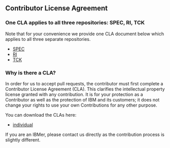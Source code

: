 ## Contributor License Agreement

### One CLA applies to all three repositories: SPEC, RI, TCK

Note that for your convenience we provide one CLA document below which applies to all three separate repositories.

* [SPEC](https://github.com/WASdev/standards.jsr352.batch-spec)
* [RI](https://github.com/WASdev/standards.jsr352.jbatch)
* [TCK](https://github.com/WASdev/standards.jsr352.tck)


### Why is there a CLA?

In order for us to accept pull requests, the contributor must first complete
a Contributor License Agreement (CLA). This clarifies the intellectual 
property license granted with any contribution. It is for your protection as a 
Contributor as well as the protection of IBM and its customers; it does not 
change your rights to use your own Contributions for any other purpose.

You can download the CLAs here:

 - [individual](jbatch-cla-individual.pdf?raw=true)

If you are an IBMer, please contact us directly as the contribution process is
slightly different.
